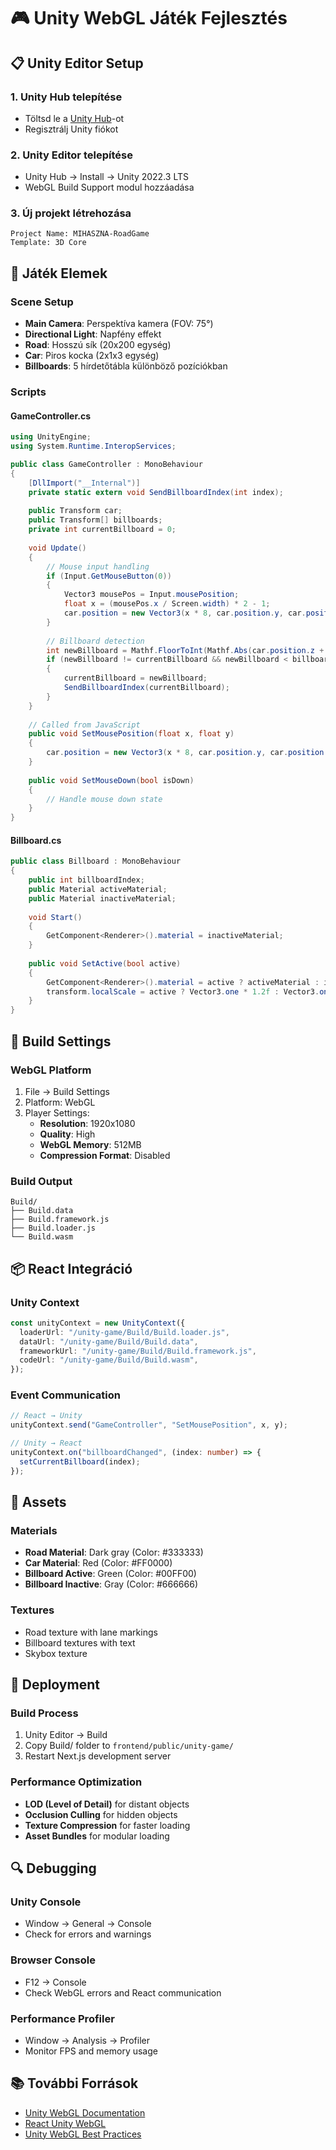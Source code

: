 # 🎮 Unity WebGL Játék Fejlesztés

## **📋 Unity Editor Setup**

### **1. Unity Hub telepítése**
- Töltsd le a [Unity Hub](https://unity.com/download)-ot
- Regisztrálj Unity fiókot

### **2. Unity Editor telepítése**
- Unity Hub → Install → Unity 2022.3 LTS
- WebGL Build Support modul hozzáadása

### **3. Új projekt létrehozása**
```
Project Name: MIHASZNA-RoadGame
Template: 3D Core
```

## **🚗 Játék Elemek**

### **Scene Setup**
- **Main Camera**: Perspektíva kamera (FOV: 75°)
- **Directional Light**: Napfény effekt
- **Road**: Hosszú sík (20x200 egység)
- **Car**: Piros kocka (2x1x3 egység)
- **Billboards**: 5 hírdetőtábla különböző pozíciókban

### **Scripts**

#### **GameController.cs**
```csharp
using UnityEngine;
using System.Runtime.InteropServices;

public class GameController : MonoBehaviour
{
    [DllImport("__Internal")]
    private static extern void SendBillboardIndex(int index);
    
    public Transform car;
    public Transform[] billboards;
    private int currentBillboard = 0;
    
    void Update()
    {
        // Mouse input handling
        if (Input.GetMouseButton(0))
        {
            Vector3 mousePos = Input.mousePosition;
            float x = (mousePos.x / Screen.width) * 2 - 1;
            car.position = new Vector3(x * 8, car.position.y, car.position.z);
        }
        
        // Billboard detection
        int newBillboard = Mathf.FloorToInt(Mathf.Abs(car.position.z + 10) / 20);
        if (newBillboard != currentBillboard && newBillboard < billboards.Length)
        {
            currentBillboard = newBillboard;
            SendBillboardIndex(currentBillboard);
        }
    }
    
    // Called from JavaScript
    public void SetMousePosition(float x, float y)
    {
        car.position = new Vector3(x * 8, car.position.y, car.position.z);
    }
    
    public void SetMouseDown(bool isDown)
    {
        // Handle mouse down state
    }
}
```

#### **Billboard.cs**
```csharp
public class Billboard : MonoBehaviour
{
    public int billboardIndex;
    public Material activeMaterial;
    public Material inactiveMaterial;
    
    void Start()
    {
        GetComponent<Renderer>().material = inactiveMaterial;
    }
    
    public void SetActive(bool active)
    {
        GetComponent<Renderer>().material = active ? activeMaterial : inactiveMaterial;
        transform.localScale = active ? Vector3.one * 1.2f : Vector3.one;
    }
}
```

## **🔧 Build Settings**

### **WebGL Platform**
1. File → Build Settings
2. Platform: WebGL
3. Player Settings:
   - **Resolution**: 1920x1080
   - **Quality**: High
   - **WebGL Memory**: 512MB
   - **Compression Format**: Disabled

### **Build Output**
```
Build/
├── Build.data
├── Build.framework.js
├── Build.loader.js
└── Build.wasm
```

## **📦 React Integráció**

### **Unity Context**
```typescript
const unityContext = new UnityContext({
  loaderUrl: "/unity-game/Build/Build.loader.js",
  dataUrl: "/unity-game/Build/Build.data",
  frameworkUrl: "/unity-game/Build/Build.framework.js",
  codeUrl: "/unity-game/Build/Build.wasm",
});
```

### **Event Communication**
```typescript
// React → Unity
unityContext.send("GameController", "SetMousePosition", x, y);

// Unity → React
unityContext.on("billboardChanged", (index: number) => {
  setCurrentBillboard(index);
});
```

## **🎨 Assets**

### **Materials**
- **Road Material**: Dark gray (Color: #333333)
- **Car Material**: Red (Color: #FF0000)
- **Billboard Active**: Green (Color: #00FF00)
- **Billboard Inactive**: Gray (Color: #666666)

### **Textures**
- Road texture with lane markings
- Billboard textures with text
- Skybox texture

## **🚀 Deployment**

### **Build Process**
1. Unity Editor → Build
2. Copy Build/ folder to `frontend/public/unity-game/`
3. Restart Next.js development server

### **Performance Optimization**
- **LOD (Level of Detail)** for distant objects
- **Occlusion Culling** for hidden objects
- **Texture Compression** for faster loading
- **Asset Bundles** for modular loading

## **🔍 Debugging**

### **Unity Console**
- Window → General → Console
- Check for errors and warnings

### **Browser Console**
- F12 → Console
- Check WebGL errors and React communication

### **Performance Profiler**
- Window → Analysis → Profiler
- Monitor FPS and memory usage

## **📚 További Források**

- [Unity WebGL Documentation](https://docs.unity3d.com/Manual/webgl.html)
- [React Unity WebGL](https://github.com/jeffreylanters/react-unity-webgl)
- [Unity WebGL Best Practices](https://docs.unity3d.com/Manual/webgl-performance.html)
